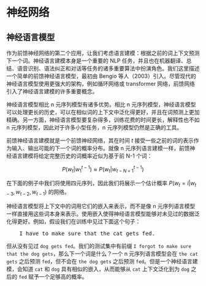 # 神经网络

## 神经语言模型

作为前馈神经网络的第二个应用，让我们考虑语言建模：根据之前的词上下文预测下一个词。神经语言建模本身是一个重要的 NLP 任务，并且也在机器翻译、总结、语音识别、语法纠正和对话等任务的诸多重要算法中扮演角色。我们这里描述一个简单的前馈神经语言模型，最初由 Bengio 等人（2003）引入。尽管现代的神经语言模型使用更强大的架构，例如循环网络或 transformer 网络，前馈网络引入了神经语言建模的许多重要概念。

神经语言模型相比 n 元序列模型有诸多优势。相比 n 元序列模型，神经语言模型可以处理更长的历史，可以在相似词的上下文中泛化得更好，并且在词预测上更加精确。另一方面，神经语言模型要复杂得多，训练花费的时间更长，解释性也不如 n 元序列模型，因此对于许多小型任务，n 元序列模型仍然是正确的工具。

前馈神经语言建模就是一个前馈神经网络，其在时间 $t$ 接受一些之前的词的表示作为输入、输出可能的下一个词的概率分布。就像 n 元序列语言建模一样，前馈神经语言建模将给定完整历史的词概率近似为基于前 N-1 个词：

$$
P(w_t|w_1^{t-1})\approx P(w_t|w_{t-N+1}^{t-1})
$$

在下面的例子中我们将使用四元序列，因此我们将展示一个估计概率 $P(w_t=i|w_{t-3},w_{t-2},w_{t-1})$ 的网络。

神经语言模型将上下文中的词用它们的嵌入来表示，而不是像 n 元序列语言模型一样直接用这些词本身来表示。使用嵌入使得神经语言模型能够对未见过的数据泛化得更好。例如，假设我们在训练中见过下面这个句子：

<pre>
    I have to make sure that the cat gets fed.
</pre>

但从没有见过 `dog gets fed`。我们的测试集中有前缀 `I forgot to make sure that the dog gets`，那么下一个词是什么？一个 n 元序列语言模型会在 `the cat gets` 之后预测 `fed`，但不会在 `the dog gets` 之后预测 `fed`。但是一个神经语言建模，会知道 `cat` 和 `dog` 具有相似的嵌入，从而能够从 `cat` 上下文泛化到为 `dog` 之后的 `fed` 赋予一个足够高的概率。
